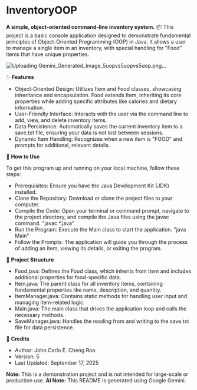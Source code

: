 # InventoryOOP
**A simple, object-oriented command-line inventory system.** 📦
This project is a basic console application designed to demonstrate fundamental principles of Object-Oriented Programming (OOP) in Java. It allows a user to manage a single item in an inventory, with special handling for "Food" items that have unique properties.

![Uploading Gemini_Generated_Image_5uopvs5uopvs5uop.png…]()

✨ **Features**
* Object-Oriented Design: Utilizes Item and Food classes, showcasing inheritance and encapsulation. Food extends Item, inheriting its core properties while adding specific attributes like calories and dietary information.
* User-Friendly Interface: Interacts with the user via the command line to add, view, and delete inventory items.
* Data Persistence: Automatically saves the current inventory item to a save.txt file, ensuring your data is not lost between sessions.
* Dynamic Item Handling: Recognizes when a new item is "FOOD" and prompts for additional, relevant details.

🚀 **How to Use**

To get this program up and running on your local machine, follow these steps:
* Prerequisites: Ensure you have the Java Development Kit (JDK) installed.
* Clone the Repository: Download or clone the project files to your computer.
* Compile the Code: Open your terminal or command prompt, navigate to the project directory, and compile the Java files using the javac command. "javac *.java"
* Run the Program: Execute the Main class to start the application. "java Main"
* Follow the Prompts: The application will guide you through the process of adding an item, viewing its details, or exiting the program.

📂 **Project Structure**
* Food.java: Defines the Food class, which inherits from Item and includes additional properties for food-specific data.
* Item.java: The parent class for all inventory items, containing fundamental properties like name, description, and quantity.
* ItemManager.java: Contains static methods for handling user input and managing item-related logic.
* Main.java: The main class that drives the application loop and calls the necessary methods.
* SaveManager.java: Handles the reading from and writing to the save.txt file for data persistence.

👤 **Credits**
* Author: John Carlo E. Cheng Roa
* Version: 5
* Last Updated: September 17, 2025

**Note:** This is a demonstration project and is not intended for large-scale or production use.
**AI Note:** This README is generated using Google Gemini.
